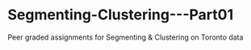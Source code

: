 # Segmenting-Clustering---Part01
Peer graded assignments for Segmenting &amp; Clustering on Toronto data

